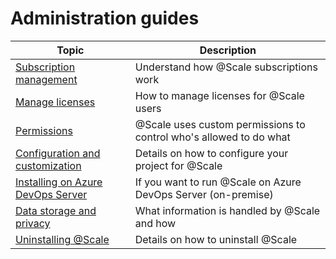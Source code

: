 # Administration guides

| **Topic** | **Description** |
|---|---|
| [Subscription management](Subscription-management.md) | Understand how @Scale subscriptions work |
| [Manage licenses](Manage-licenses.md) | How to manage licenses for @Scale users |
| [Permissions](Permissions.md) | @Scale uses custom permissions to control who's allowed to do what |
| [Configuration and customization](Configuration-and-customization.md) | Details on how to configure your project for @Scale |
| [Installing on Azure DevOps Server](Installing-on-Azure-DevOps-Server.md) | If you want to run @Scale on Azure DevOps Server (on-premise)  |
| [Data storage and privacy](Data-storage-and-privacy.md) | What information is handled by @Scale and how |
| [Uninstalling @Scale](Uninstalling-Scale.md) | Details on how to uninstall @Scale |

